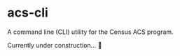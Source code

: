 # acs-cli
A command line (CLI) utility for the Census ACS program.

Currently under construction... 🚧
